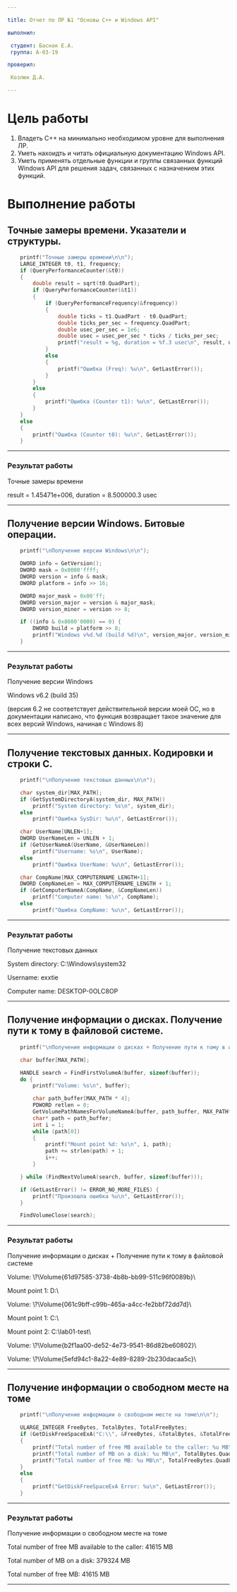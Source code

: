 ```yaml
---

title: Отчет по ЛР №1 "Основы C++ и Windows API"

выполнил:

 студент: Баснак Е.А.
 группа: А-03-19

проверил:

 Козлюк Д.А.

---
```


# Цель работы

1. Владеть C++ на минимально необходимом уровне для выполнения ЛР.
2. Уметь нахоидть и читать официальную документацию Windows API.
3. Уметь применять отдельные функции и группы связанных функций Windows API для решения задач, связанных с назначением этих функций.

# Выполнение работы

## Точные замеры времени. Указатели и структуры.

```cpp
    printf("Точные замеры времени\n\n");
    LARGE_INTEGER t0, t1, frequency;
    if (QueryPerformanceCounter(&t0))
    {
        double result = sqrt(t0.QuadPart);
        if (QueryPerformanceCounter(&t1))
        {
            if (QueryPerformanceFrequency(&frequency))
            {
                double ticks = t1.QuadPart - t0.QuadPart;
                double ticks_per_sec = frequency.QuadPart;
                double usec_per_sec = 1e6;
                double usec = usec_per_sec * ticks / ticks_per_sec;
                printf("result = %g, duration = %f.3 usec\n", result, usec);
            }
            else
            {
                printf("Ошибка (Freq): %u\n", GetLastError());
            }
        }
        else
        {
            printf("Ошибка (Counter t1): %u\n", GetLastError());
        }
    }
    else
    {
        printf("Ошибка (Counter t0): %u\n", GetLastError());
    }

```
---
### Результат работы

Точные замеры времени

result = 1.45471e+006, duration = 8.500000.3 usec

---

## Получение версии Windows. Битовые операции.

```cpp
    printf("\nПолучение версии Windows\n\n");

    DWORD info = GetVersion();
    DWORD mask = 0x0000'ffff;
    DWORD version = info & mask;
    DWORD platform = info >> 16;

    DWORD major_mask = 0x00'ff;
    DWORD version_major = version & major_mask;
    DWORD version_minor = version >> 8;

    if ((info & 0x8000'0000) == 0) {
        DWORD build = platform >> 8;
        printf("Windows v%d.%d (build %d)\n", version_major, version_minor, build);
    }
```

---

### Результат работы

Получение версии Windows

Windows v6.2 (build 35)

(версия 6.2 не соответствует действительной версии моей ОС, но в документации написано, что функция возвращает такое значение для всех версий Windows, начиная с Windows 8)

---

## Получение текстовых данных. Кодировки и строки C.

```cpp
    printf("\nПолучение текстовых данных\n\n");

    char system_dir[MAX_PATH];
    if (GetSystemDirectoryA(system_dir, MAX_PATH))
        printf("System directory: %s\n", system_dir);
    else
        printf("Ошибка SysDir: %u\n", GetLastError());

    char UserName[UNLEN+1];
    DWORD UserNameLen = UNLEN + 1;
    if (GetUserNameA(UserName, &UserNameLen))
        printf("Username: %s\n", UserName);
    else
        printf("Ошибка UserName: %u\n", GetLastError());

    char CompName[MAX_COMPUTERNAME_LENGTH+1];
    DWORD CompNameLen = MAX_COMPUTERNAME_LENGTH + 1;
    if (GetComputerNameA(CompName, &CompNameLen))
        printf("Computer name: %s\n", CompName);
    else
        printf("Ошибка CompName: %u\n", GetLastError());
```

---

### Результат работы

Получение текстовых данных

System directory: C:\Windows\system32

Username: exxtie

Computer name: DESKTOP-0OLC8OP

---

## Получение информации о дисках. Получение пути к тому в файловой системе.

```cpp
    printf("\nПолучение информации о дисках + Получение пути к тому в файловой системе\n\n");

    char buffer[MAX_PATH];

    HANDLE search = FindFirstVolumeA(buffer, sizeof(buffer));
    do {
        printf("Volume: %s\n", buffer);

        char path_buffer[MAX_PATH * 4];
        PDWORD retlen = 0;
        GetVolumePathNamesForVolumeNameA(buffer, path_buffer, MAX_PATH*4, retlen);
        char* path = path_buffer;
        int i = 1;
        while (path[0])
        {
            printf("Mount point %d: %s\n", i, path);
            path += strlen(path) + 1;
            i++;
        }

    } while (FindNextVolumeA(search, buffer, sizeof(buffer)));

    if (GetLastError() != ERROR_NO_MORE_FILES) {
        printf("Произошла ошибка %u\n", GetLastError());
    }

    FindVolumeClose(search);
```

---

### Результат работы

Получение информации о дисках + Получение пути к тому в файловой системе

Volume: \\?\Volume{61d97585-3738-4b8b-bb99-511c96f0089b}\

Mount point 1: D:\

Volume: \\?\Volume{061c9bff-c99b-465a-a4cc-fe2bbf72dd7d}\

Mount point 1: C:\

Mount point 2: C:\lab01-test\

Volume: \\?\Volume{b2f1aa00-de52-4e73-9541-86d82be60802}\

Volume: \\?\Volume{5efd94c1-8a22-4e89-8289-2b230dacaa5c}\

---

## Получение информации о свободном месте на томе

```cpp
    printf("\nПолучение информации о свободном месте на томе\n\n");

    ULARGE_INTEGER FreeBytes, TotalBytes, TotalFreeBytes;
    if (GetDiskFreeSpaceExA("C:\\", &FreeBytes, &TotalBytes, &TotalFreeBytes))
    {
        printf("Total number of free MB available to the caller: %u MB\n", FreeBytes.QuadPart / (1024*1024));
        printf("Total number of MB on a disk: %u MB\n", TotalBytes.QuadPart / (1024*1024));
        printf("Total number of free MB: %u MB\n", TotalFreeBytes.QuadPart / (1024*1024));
    }
    else
    {
        printf("GetDiskFreeSpaceExA Error: %u\n", GetLastError());
    }

```

---

### Результат работы

Получение информации о свободном месте на томе

Total number of free MB available to the caller: 41615 MB

Total number of MB on a disk: 379324 MB

Total number of free MB: 41615 MB

---

